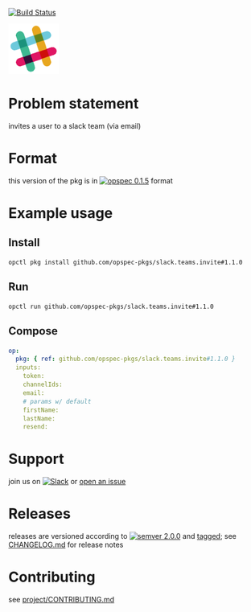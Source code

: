 [![Build Status](https://travis-ci.org/opspec-pkgs/slack.teams.invite.svg?branch=master)](https://travis-ci.org/opspec-pkgs/slack.teams.invite)

<img src="icon.svg" alt="icon" height="100px">

# Problem statement

invites a user to a slack team (via email)

# Format

this version of the pkg is in [![opspec 0.1.5](https://img.shields.io/badge/opspec-0.1.5-brightgreen.svg?colorA=6b6b6b&colorB=fc16be)](https://opspec.io/0.1.5/packages.html) format

# Example usage

## Install

```shell
opctl pkg install github.com/opspec-pkgs/slack.teams.invite#1.1.0
```

## Run

```
opctl run github.com/opspec-pkgs/slack.teams.invite#1.1.0
```

## Compose

```yaml
op:
  pkg: { ref: github.com/opspec-pkgs/slack.teams.invite#1.1.0 }
  inputs:
    token:
    channelIds:
    email:
    # params w/ default
    firstName:
    lastName:
    resend:
```

# Support

join us on
[![Slack](https://opspec-slackin.herokuapp.com/badge.svg)](https://opspec-slackin.herokuapp.com/)
or
[open an issue](https://github.com/opspec-pkgs/slack.teams.invite/issues)

# Releases

releases are versioned according to
[![semver 2.0.0](https://img.shields.io/badge/semver-2.0.0-brightgreen.svg)](http://semver.org/spec/v2.0.0.html)
and [tagged](https://git-scm.com/book/en/v2/Git-Basics-Tagging); see
[CHANGELOG.md](CHANGELOG.md) for release notes

# Contributing

see
[project/CONTRIBUTING.md](https://github.com/opspec-pkgs/project/blob/master/CONTRIBUTING.md)
